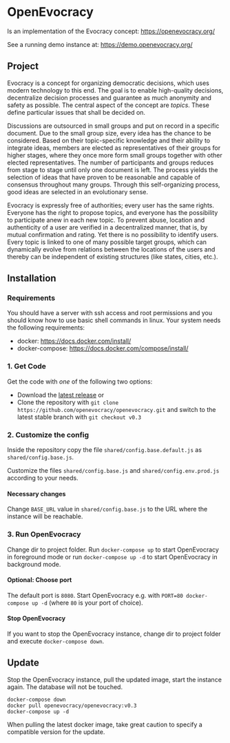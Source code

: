 # OpenEvocracy

Is an implementation of the Evocracy concept: https://openevocracy.org/

See a running demo instance at: https://demo.openevocracy.org/

## Project

Evocracy is a concept for organizing democratic decisions, which uses modern technology to this end. The goal is to enable high-quality decisions, decentralize decision processes and guarantee as much anonymity and safety as possible. The central aspect of the concept are *topics*. These define particular issues that shall be decided on.

Discussions are outsourced in small groups and put on record in a specific document. Due to the small group size, every idea has the chance to be considered. Based on their topic-specific knowledge and their ability to integrate ideas, members are elected as representatives of their groups for higher stages, where they once more form small groups together with other elected representatives. The number of participants and groups reduces from stage to stage until only one document is left. The process yields the selection of ideas that have proven to be reasonable and capable of consensus throughout many groups. Through this self-organizing process, good ideas are selected in an evolutionary sense.

Evocracy is expressly free of authorities; every user has the same rights. Everyone has the right to propose topics, and everyone has the possibility to participate anew in each new topic. To prevent abuse, location and authenticity of a user are verified in a decentralized manner, that is, by mutual confirmation and rating. Yet there is no possibility to identify users. Every topic is linked to one of many possible target groups, which can dynamically evolve from relations between the locations of the users and thereby can be independent of existing structures (like states, cities, etc.).

## Installation

### Requirements

You should have a server with ssh access and root permissions and you should know how to use basic shell commands in linux. Your system needs the following requirements:

  * docker: https://docs.docker.com/install/
  * docker-compose: https://docs.docker.com/compose/install/

### 1. Get Code

Get the code with *one* of the following two options:

  * Download the [latest release](https://github.com/openevocracy/openevocracy/releases/tag/v0.3.0) or
  * Clone the repository with `git clone https://github.com/openevocracy/openevocracy.git` and switch to the latest stable branch with `git checkout v0.3`

### 2. Customize the config

Inside the repository copy the file `shared/config.base.default.js` as `shared/config.base.js`.

Customize the files `shared/config.base.js` and `shared/config.env.prod.js` according to your needs.

#### Necessary changes

Change `BASE_URL` value in `shared/config.base.js` to the URL where the instance will be reachable.

### 3. Run OpenEvocracy

Change dir to project folder. Run `docker-compose up` to start OpenEvocracy in foreground mode or run `docker-compose up -d` to start OpenEvocracy in background mode.

#### Optional: Choose port

The default port is `8080`. Start OpenEvocracy e.g. with `PORT=80 docker-compose up -d` (where `80` is your port of choice).

#### Stop OpenEvocracy

If you want to stop the OpenEvocracy instance, change dir to project folder and execute `docker-compose down`.

## Update

Stop the OpenEvocracy instance, pull the updated image, start the instance again. The database will not be touched.

```
docker-compose down
docker pull openevocracy/openevocracy:v0.3
docker-compose up -d
```

When pulling the latest docker image, take great caution to specify a compatible version for the update.
